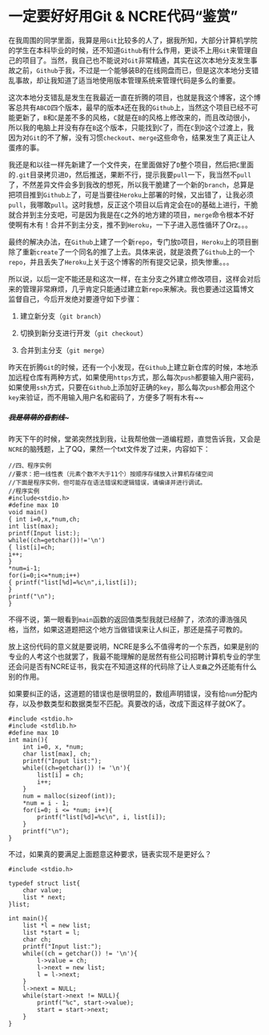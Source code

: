 # 一定要好好用Git & NCRE代码“鉴赏”  

在我周围的同学里面，我算是用```Git```比较多的人了，据我所知，大部分计算机学院的学生在本科毕业的时候，还不知道```Github```有什么作用，更谈不上用```Git```来管理自己的项目了。当然，我自己也不能说对```Git```非常精通，其实在这次本地分支发生事故之前，```Github```于我，不过是一个能够装B的在线网盘而已，但是这次本地分支错乱事故，却让我知道了适当地使用版本管理系统来管理代码是多么的重要。  

这次本地分支错乱是发生在我最近一直在折腾的项目，也就是我这个博客，这个博客总共有```ABCD```四个版本，最早的版本```A```还在我的```Github```上，当然这个项目已经不可能更新了，```B```和```C```是差不多的风格，```C```就是在```B```的风格上修改来的，而且改动很小，所以我的电脑上并没有存在```B```这个版本，只能找到```C```了，而在```C```到```D```这个过渡上，我因为对```Git```的不了解，没有习惯```checkout```、```merge```这些命令，结果发生了真正让人蛋疼的事。  

我还是和以往一样先新建了一个文件夹，在里面做好了```D```整个项目，然后把```C```里面的```.git```目录拷贝进```D```，然后推送，果断不行，提示我要```pull```一下，我当然不```pull```了，不然差异文件会多到我改的想死，所以我干脆建了一个新的```branch```，总算是把项目推到```Github上```了，可是当要往```Heroku```上部署的时候，又出错了，让我必须```pull```，我哪敢```pull```。这时我想，反正这个项目以后肯定会在```D```的基础上进行，干脆就合并到主分支吧，可是因为我是在```C```之外的地方建的项目，```merge```命令根本不好使啊有木有！合并不到主分支，推不到```Heroku```，一下子进入恶性循环了Orz。。。  

最终的解决办法，在```Github```上建了一个新```repo```，专门放```D```项目，```Heroku```上的项目删除了重新```create```了一个同名的推了上去。具体来说，就是浪费了```Github```上的一个```repo```，并且丢失了```Heroku```上关于这个博客的所有提交记录，损失惨重。。。  

所以说，以后一定不能还是和这次一样，在主分支之外建立修改项目，这样会对后来的管理非常麻烦，几乎肯定只能通过建立新```repo```来解决。我也要通过这篇博文监督自己，今后开发绝对要遵守如下步骤：  

1. 建立新分支（```git branch```）  

2. 切换到新分支进行开发（```git checkout```）  

3. 合并到主分支（```git merge```）  

昨天在折腾```Git```的时候，还有一个小发现，在```Github```上建立新仓库的时候，本地添加远程仓库有两种方式，如果使用```https```方式，那么每次```push```都要输入用户密码，如果使用```ssh```方式，只要在```Github```上添加好正确的```key```，那么每次```push```都会用这个```key```来验证，而不用输入用户名和密码了，方便多了啊有木有~~

##### ~~~~~~~~~~~~我是萌萌的昏割线~~~~~~~~~~~~~  

昨天下午的时候，堂弟突然找到我，让我帮他做一道编程题，直觉告诉我，又会是```NCRE```的脑残题，上了QQ，果然一个txt文件发了过来，内容如下：  

    //四、程序实例
    //要求：把一线性表（元素个数不大于11个）按顺序存储放入计算机存储空间
    //下面是程序实例，但可能存在语法错误和逻辑错误，请编译并进行调试。
    //程序实例
    #include<stdio.h>
    #define max 10
    void main()
    { int i=0,x,*num,ch;
    int list(max);
    printf(Input list:);
    while((ch=getchar())!='\n')
    { list[i]=ch;
    i++;
    }
    *num=i-1;
    for(i=0;i<=*num;i++)
    { printf("list[%d]=%c\n",i,list[i]);
    }
    printf("\n");
    }

不得不说，第一眼看到```main```函数的返回值类型我就已经醉了，浓浓的谭浩强风格，当然，如果这道题把这个地方当做错误来让人纠正，那还是孺子可教的。  

放上这份代码的意义就是要说明，NCRE是多么不值得考的一个东西，如果是别的专业的人考这个也就罢了，我最不能理解的是居然有些公司招聘计算机专业的学生还会问是否有NCRE证书，我实在不知道这样的代码除了让人```变蠢```之外还能有什么别的作用。

如果要纠正的话，这道题的错误也是很明显的，数组声明错误，没有给```num```分配内存，以及参数类型和数据类型不匹配。真要改的话，改成下面这样子就OK了。

    #include <stdio.h>
    #include <stdlib.h>
    #define max 10
    int main(){ 
        int i=0, x, *num;
        char list[max], ch;
        printf("Input list:");
        while((ch=getchar()) != '\n'){
            list[i] = ch;
            i++;
        }
        num = malloc(sizeof(int));
        *num = i - 1;
        for(i=0; i <= *num; i++){
            printf("list[%d]=%c\n", i, list[i]);
        }
        printf("\n");
    }  
	
不过，如果真的要满足上面题意这种要求，链表实现不是更好么？  

    #include <stdio.h>
    
    typedef struct list{
        char value;
        list * next;
    }list;
    
    int main(){ 
        list *l = new list;
        list *start = l;
        char ch;
        printf("Input list:");
        while((ch = getchar()) != '\n'){ 
            l->value = ch;
            l->next = new list;
            l = l->next;
        }
        l->next = NULL;
        while(start->next != NULL){
            printf("%c", start->value);
            start = start->next;
        }
    }